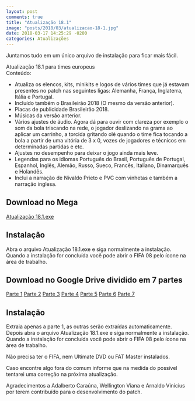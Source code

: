 ```yaml
---
layout: post
comments: true
title: "Atualização 18.1"
image: "posts/2018/03/atualizacao-18-1.jpg"
date: 2018-03-17 14:25:29 -0200
categories: Atualizações
---
```


Juntamos tudo em um único arquivo de instalação para ficar mais fácil.  

Atualização 18.1 para times europeus  
Conteúdo:  
- Atualiza os elencos, kits, minikits e logos de vários times que já estavam presentes no patch nas seguintes ligas: Alemanha, França, Inglaterra, Itália e Portugal.  
- Incluído também o Brasileirão 2018 (O mesmo da versão anterior).  
- Placas de publicidade Brasileirão 2018.  
- Músicas da versão anterior.  
- Vários ajustes de áudio. Agora dá para ouvir com clareza por exemplo o som da bola triscando na rede, o jogador deslizando na grama ao aplicar um carrinho, a torcida gritando olé quando o time fica tocando a bola a partir de uma vitória de 3 x 0, vozes de jogadores e técnicos em determinadas partidas e etc.  
- Ajustes no desempenho para deixar o jogo ainda mais leve.  
- Legendas para os idiomas Português do Brasil, Português de Portugal, Espanhol, Inglês, Alemão, Russo, Sueco, Francês, Italiano, Dinamarquês e Holandês.  
- Inclui a narração de Nivaldo Prieto e PVC com vinhetas e também a narração inglesa.  

<h2>Download no Mega</h2>
<div class="download">
  <a class="download-button" href="https://goo.gl/yMYqvq" data-filesize="2.08 GB">Atualização 18.1.exe</a>
</div>
<h2>Instalação</h2>
Abra o arquivo Atualização 18.1.exe e siga normalmente a instalação.
Quando a instalação for concluída você pode abrir o FIFA 08 pelo ícone na área de trabalho.

<h2>Download no Google Drive dividido em 7 partes</h2>
<div class="download">
  <a class="download-button" href="https://goo.gl/S5WENQ" data-filesize="310 MB">Parte 1</a>
  <a class="download-button" href="https://goo.gl/k81zDj" data-filesize="310 MB">Parte 2</a>
  <a class="download-button" href="https://goo.gl/TFXBgK" data-filesize="310 MB">Parte 3</a>
  <a class="download-button" href="https://goo.gl/jmqpkX" data-filesize="310 MB">Parte 4</a>
  <a class="download-button" href="https://goo.gl/zcbNL5" data-filesize="310 MB">Parte 5</a>
  <a class="download-button" href="https://goo.gl/J5jbf8" data-filesize="310 MB">Parte 6</a>
  <a class="download-button" href="https://goo.gl/2d2NMg" data-filesize="275 MB">Parte 7</a>
</div>
<h2>Instalação</h2>
Extraia apenas a parte 1, as outras serão extraídas automaticamente. Depois abra o arquivo Atualização 18.1.exe e siga normalmente a instalação.  
Quando a instalação for concluída você pode abrir o FIFA 08 pelo ícone na área de trabalho.  

Não precisa ter o FIFA, nem Ultimate DVD ou FAT Master instalados.  

Caso encontre algo fora do comum informe que na medida do possível tentarei uma correção na próxima atualização.  

Agradecimentos a Adalberto Caraúna, Wellington Viana e Arnaldo Vinicius por terem contribuído para o desenvolvimento do patch.
